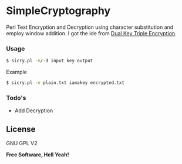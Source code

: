 # SimpleCryptography
Perl Text Encryption and Decryption using character substitution and employ window addition. I got the ide from [Dual Key Triple Encryption].

### Usage

```sh
$ sicry.pl -e/-d input key output
```

Example
```sh
$ sicry.pl -e plain.txt iamakey encrypted.txt
```

### Todo's

 - Add Decryption

License
----

GNU GPL V2


**Free Software, Hell Yeah!**

[Dual Key Triple Encryption]:http://www.techrepublic.com/resource-library/whitepapers/dual-key-triple-encryption-text-based-message-using-cryptography-and-steganography/
[@zakiafrani]:http://twitter.com/zakiafrani
